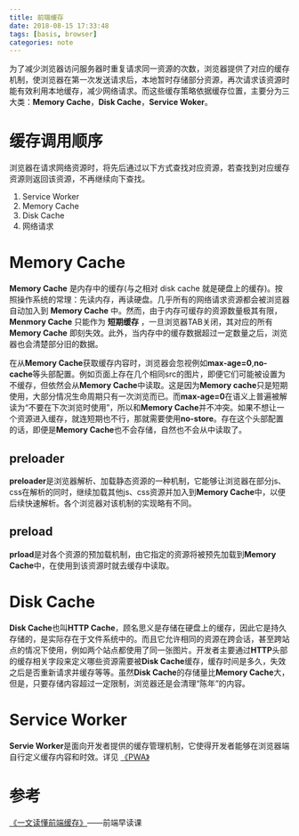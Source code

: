 ```yaml
---
title: 前端缓存
date: 2018-08-15 17:33:48
tags: [basis, browser]
categories: note
---
```


为了减少浏览器访问服务器时重复请求同一资源的次数，浏览器提供了对应的缓存机制，使浏览器在第一次发送请求后，本地暂时存储部分资源，再次请求该资源时能有效利用本地缓存，减少网络请求。而这些缓存策略依据缓存位置，主要分为三大类：**Memory Cache**，**Disk Cache**，**Service Woker**。

# 缓存调用顺序

浏览器在请求网络资源时，将先后通过以下方式查找对应资源，若查找到对应缓存资源则返回该资源，不再继续向下查找。

1. Service Worker
2. Memory Cache
3. Disk Cache
4. 网络请求

# Memory Cache

**Memory Cache** 是内存中的缓存(与之相对 disk cache 就是硬盘上的缓存)。按照操作系统的常理：先读内存，再读硬盘。几乎所有的网络请求资源都会被浏览器自动加入到 **Memory Cache** 中。然而，由于内存可缓存的资源数量极其有限， **Menmory Cache** 只能作为 **短期缓存** ，一旦浏览器TAB关闭，其对应的所有 **Memory Cache** 即刻失效。此外，当内存中的缓存数据超过一定数量之后，浏览器也会清楚部分旧的数据。

在从**Memory Cache**获取缓存内容时，浏览器会忽视例如**max-age=0**,**no-cache**等头部配置。例如页面上存在几个相同src的图片，即便它们可能被设置为不缓存，但依然会从**Memory Cache**中读取。这是因为**Memory cache**只是短期使用，大部分情况生命周期只有一次浏览而已。而**max-age=0**在语义上普遍被解读为“不要在下次浏览时使用”，所以和**Memory Cache**并不冲突。如果不想让一个资源进入缓存，就连短期也不行，那就需要使用**no-store**。存在这个头部配置的话，即便是**Memory Cache**也不会存储，自然也不会从中读取了。

## preloader

**preloader**是浏览器解析、加载静态资源的一种机制，它能够让浏览器在部分js、css在解析的同时，继续加载其他js、css资源并加入到**Memory Cache**中，以便后续快速解析。各个浏览器对该机制的实现略有不同。

## preload

**prload**是对各个资源的预加载机制，由它指定的资源将被预先加载到**Memory Cache**中，在使用到该资源时就去缓存中读取。

# Disk Cache

**Disk Cache**也叫**HTTP Cache**，顾名思义是存储在硬盘上的缓存，因此它是持久存储的，是实际存在于文件系统中的。而且它允许相同的资源在跨会话，甚至跨站点的情况下使用，例如两个站点都使用了同一张图片。开发者主要通过**HTTP**头部的缓存相关字段来定义哪些资源需要被**Disk Cache**缓存，缓存时间是多久，失效之后是否重新请求并缓存等等。虽然**Disk Cache**的存储量比**Memory Cache**大，但是，只要存储内容超过一定限制，浏览器还是会清理“陈年”的内容。

# Service Worker

**Servie Worker**是面向开发者提供的缓存管理机制，它使得开发者能够在浏览器端自行定义缓存内容和时效。详见 [《PWA》](https://www.huangyufeng.com/2018/07/02/PWA/)

# 参考

[《一文读懂前端缓存》](https://mp.weixin.qq.com/s/cUqkG3NETmJbglDXfSf0tg)——前端早读课
